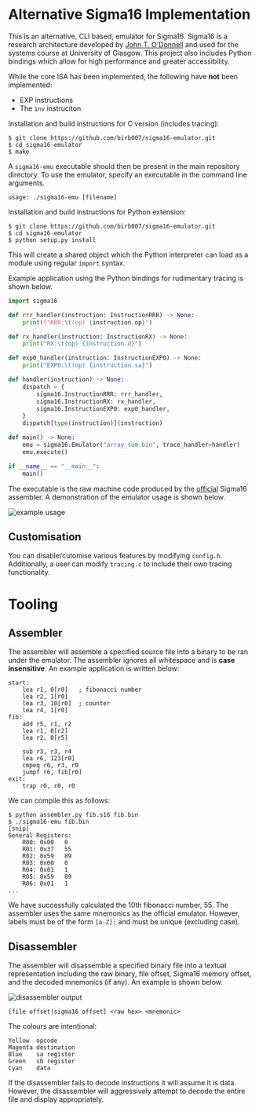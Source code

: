 # Alternative Sigma16 Implementation

This is an alternative, CLI based, emulator for Sigma16. Sigma16 is a research architecture developed by [John T. O'Donnell](https://github.com/jtod) and used for the systems course at University of Glasgow. This project also includes Python bindings which allow for high performance and greater accessibility.

While the core ISA has been implemented, the following have **not** been implemented:
- EXP instructions
- The `inv` instruciton

Installation and build instructions for C version (includes tracing):
```
$ git clone https://github.com/birb007/sigma16-emulator.git
$ cd sigma16-emulator
$ make
```

A `sigma16-emu` executable should then be present in the main repository directory. To use the emulator, specify an executable in the command line arguments.
```
usage: ./sigma16-emu [filename]
```

Installation and build instructions for Python extension:
```
$ git clone https://github.com/birb007/sigma16-emulator.git
$ cd sigma16-emulator
$ python setup.py install
```

This will create a shared object which the Python interpreter can load as a module using regular `import` syntax.

Example application using the Python bindings for rudimentary tracing is shown below.
```py
import sigma16

def rrr_handler(instruction: InstructionRRR) -> None:
    print(f"RRR:\t(op) {instruction.op}")

def rx_handler(instruction: InstructionRX) -> None:
    print("RX:\t(op) {instruction.d}")

def exp0_handler(instruction: InstructionEXP0) -> None:
    print("EXP0:\t(op) {instruction.sa}")

def handler(instruction) -> None:
    dispatch = {
        sigma16.InstructionRRR: rrr_handler,
        sigma16.InstructionRX: rx_handler,
        sigma16.InstructionEXP0: exp0_handler,
    }
    dispatch[type(instruction)](instruction)

def main() -> None:
    emu = sigma16.Emulator("array_sum.bin", trace_handler=handler)
    emu.execute()

if __name__ == "__main__":
    main()
```


The executable is the raw machine code produced by the [official](https://jtod.github.io/home/Sigma16/releases/3.1.2/app/Sigma16.html) Sigma16 assembler. A demonstration of the emulator usage is shown below.

![example usage](https://raw.githubusercontent.com/birb007/sigma16-emulator/master/demo/demo.png)

## Customisation

You can disable/cutomise various features by modifying `config.h`. Additionally, a user can modify `tracing.c` to include their own tracing functionality.

# Tooling

## Assembler

The assembler will assemble a specified source file into a binary to be ran under the emulator. The assembler ignores all whitespace and is **case insensitive**. An example application is written below:

```armasm
start:
    lea r1, 0[r0]   ; fibonacci number
    lea r2, 1[r0]
    lea r3, 10[r0]  ; counter
    lea r4, 1[r0]
fib:
    add r5, r1, r2
    lea r1, 0[r2]
    lea r2, 0[r5]

    sub r3, r3, r4
    lea r6, 123[r0]
    cmpeq r6, r3, r0
    jumpf r6, fib[r0]
exit:
    trap r0, r0, r0
```

We can compile this as follows:

```console
$ python assembler.py fib.s16 fib.bin
$ ./sigma16-emu fib.bin
[snip]
General Registers:
	R00: 0x00	0
	R01: 0x37	55
	R02: 0x59	89
	R03: 0x00	0
	R04: 0x01	1
	R05: 0x59	89
	R06: 0x01	1
...
```

We have successfully calculated the 10th fibonacci number, 55. The assembler uses the same mnemonics as the official emulator. However, labels must be of the form `[a-Z]:` and must be unique (excluding case).

## Disassembler

The assembler will disassemble a specified binary file into a textual representation including the raw binary, file offset, Sigma16 memory offset, and the decoded mnemonics (if any). An example is shown below.

![disassembler output](https://raw.githubusercontent.com/birb007/sigma16-emulator/master/demo/disasm.png)

`[file offset|sigma16 offset] <raw hex> <mnemonic>`

The colours are intentional:

```
Yellow  opcode
Magenta destination
Blue    sa register
Green   sb register
Cyan    data
```

If the disassembler fails to decode instructions it will assume it is data. However, the disassembler will aggressively attempt to decode the entire file and display appropriately.
